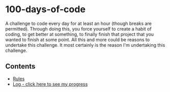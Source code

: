 # 100-days-of-code
A challenge to code every day for at least an hour (though breaks are permitted). Through doing this, you force yourself to create a habit of coding, to get better at something, to finally finish that project that you wanted to finish at some point. All this and more could be reasons to undertake this challenge. It most certainly is the reason I'm undertaking this challenge.

## Contents

* [Rules](rules.md)
* [Log - click here to see my progress](log.md)
